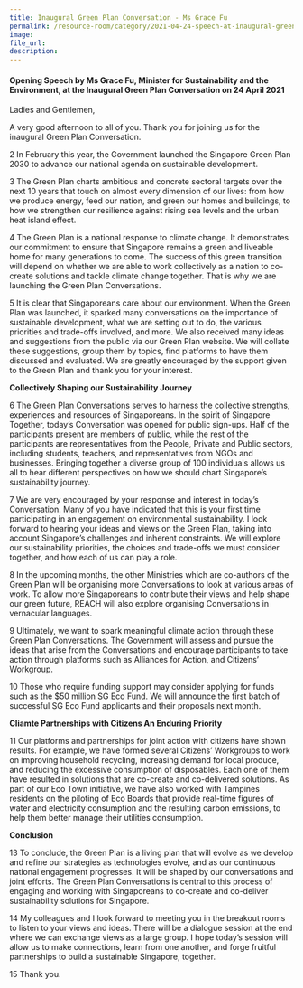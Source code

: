 ```yaml
---  
title: Inaugural Green Plan Conversation - Ms Grace Fu  
permalink: /resource-room/category/2021-04-24-speech-at-inaugural-green-plan-conversation
image:  
file_url:  
description:  
---  
```


#### Opening Speech by Ms Grace Fu, Minister for Sustainability and the Environment, at the Inaugural Green Plan Conversation on 24 April 2021

Ladies and Gentlemen,  

A very good afternoon to all of you. Thank you for joining us for the inaugural Green Plan Conversation.   

2	In February this year, the Government launched the Singapore Green Plan 2030 to advance our national agenda on sustainable development.  

3	The Green Plan charts ambitious and concrete sectoral targets over the next 10 years that touch on almost every dimension of our lives: from how we produce energy, feed our nation, and green our homes and buildings, to how we strengthen our resilience against rising sea levels and the urban heat island effect.   

4	The Green Plan is a national response to climate change. It demonstrates our commitment to ensure that Singapore remains a green and liveable home for many generations to come. The success of this green transition will depend on whether we are able to work collectively as a nation to co-create solutions and tackle climate change together. That is why we are launching the Green Plan Conversations.    

5	It is clear that Singaporeans care about our environment. When the Green Plan was launched, it sparked many conversations on the importance of sustainable development, what we are setting out to do, the various priorities and trade-offs involved, and more. We also received many ideas and suggestions from the public via our Green Plan website. We will collate these suggestions, group them by topics, find platforms to have them discussed and evaluated. We are greatly encouraged by the support given to the Green Plan and thank you for your interest.  

**Collectively Shaping our Sustainability Journey**  

6	The Green Plan Conversations serves to harness the collective strengths, experiences and resources of Singaporeans. In the spirit of Singapore Together, today’s Conversation was opened for public sign-ups. Half of the participants present are members of public, while the rest of the participants are representatives from the People, Private and Public sectors, including students, teachers, and representatives from NGOs and businesses. Bringing together a diverse group of 100 individuals allows us all to hear different perspectives on how we should chart Singapore’s sustainability journey.   

7	We are very encouraged by your response and interest in today’s Conversation. Many of you have indicated that this is your first time participating in an engagement on environmental sustainability. I look forward to hearing your ideas and views on the Green Plan, taking into account Singapore’s challenges and inherent constraints. We will explore our sustainability priorities, the choices and trade-offs we must consider together, and how each of us can play a role.   
 
8	In the upcoming months, the other Ministries which are co-authors of the Green Plan will be organising more Conversations to look at various areas of work. To allow more Singaporeans to contribute their views and help shape our green future, REACH will also explore organising Conversations in vernacular languages.   

9	Ultimately, we want to spark meaningful climate action through these Green Plan Conversations. The Government will assess and pursue the ideas that arise from the Conversations and encourage participants to take action through platforms such as Alliances for Action, and Citizens’ Workgroup.  

10	Those who require funding support may consider applying for funds such as the $50 million SG Eco Fund. We will announce the first batch of successful SG Eco Fund applicants and their proposals next month.   

**Cliamte Partnerships with Citizens An Enduring Priority**   

11	Our platforms and partnerships for joint action with citizens have shown results. For example, we have formed several Citizens’ Workgroups to work on improving household recycling, increasing demand for local produce, and reducing the excessive consumption of disposables. Each one of them have resulted in solutions that are co-create and co-delivered solutions. As part of our Eco Town initiative, we have also worked with Tampines residents on the piloting of Eco Boards that provide real-time figures of water and electricity consumption and the resulting carbon emissions, to help them better manage their utilities consumption.   

**Conclusion**

13	To conclude, the Green Plan is a living plan that will evolve as we develop and refine our strategies as technologies evolve, and as our continuous national engagement progresses. It will be shaped by our conversations and joint efforts. The Green Plan Conversations is central to this process of engaging and working with Singaporeans to co-create and co-deliver sustainability solutions for Singapore.   

14	My colleagues and I look forward to meeting you in the breakout rooms to listen to your views and ideas. There will be a dialogue session at the end where we can exchange views as a large group. I hope today’s session will allow us to make connections, learn from one another, and forge fruitful partnerships to build a sustainable Singapore, together.   

15	Thank you.  
